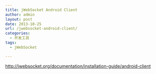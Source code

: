 ```yaml
---
title: jWebSocket Android Client
author: admin
layout: post
date: 2013-10-25
url: /jwebsocket-android-client/
categories:
  - 开发工具
tags:
  - jWebSocket

---
```

<http://jwebsocket.org/documentation/installation-guide/android-client>
